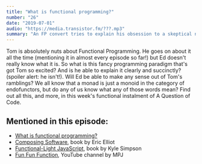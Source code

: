 ```yaml
---
title: "What is functional programming?"
number: "26"
date: "2019-07-01"
audio: "https://media.transistor.fm/???.mp3"
summary: "An FP convert tries to explain his obsession to a skeptical newbie coder."
---
```


Tom is absolutely nuts about Functional Programming. He goes on about it all the time (mentioning it in almost every episode so far!) but Ed doesn't really know what it is. So what is this fancy programming paradigm that's got Tom so excited? And is he able to explain it clearly and succinctly? (spoiler alert: he isn't!). Will Ed be able to make any sense out of Tom's ramblings? We all know that a monad is just a monoid in the category of endofunctors, but do any of us know what any of those words mean? Find out all this, and more, in this week's functional instalment of A Question of Code.

## Mentioned in this episode:

* [What is functional programming?](https://medium.com/javascript-scene/master-the-javascript-interview-what-is-functional-programming-7f218c68b3a0)
* [Composing Software](https://leanpub.com/composingsoftware), book by Eric Elliot
* [Functional-Light JavaScript](https://github.com/getify/Functional-Light-JS), book by Kyle Simpson
* [Fun Fun Function](https://www.youtube.com/channel/UCO1cgjhGzsSYb1rsB4bFe4Q), YouTube channel by MPJ